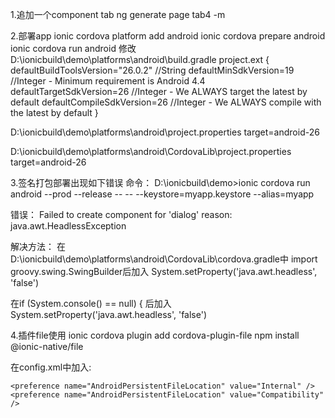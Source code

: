 1.追加一个component tab
ng generate page tab4 -m

2.部署app
ionic cordova platform add android
ionic cordova prepare android
ionic cordova run android
修改
D:\ionicbuild\demo\platforms\android\build.gradle
project.ext {
      defaultBuildToolsVersion="26.0.2" //String
      defaultMinSdkVersion=19 //Integer - Minimum requirement is Android 4.4
      defaultTargetSdkVersion=26 //Integer - We ALWAYS target the latest by default
      defaultCompileSdkVersion=26 //Integer - We ALWAYS compile with the latest by default
    }
    
D:\ionicbuild\demo\platforms\android\project.properties
target=android-26


D:\ionicbuild\demo\platforms\android\CordovaLib\project.properties
target=android-26

3.签名打包部署出现如下错误
命令：
D:\ionicbuild\demo>ionic cordova run android --prod --release -- -- --keystore=myapp.keystore --alias=myapp

错误：
Failed to create component for 'dialog' reason: java.awt.HeadlessException

解决方法：
在D:\ionicbuild\demo\platforms\android\CordovaLib\cordova.gradle中
import groovy.swing.SwingBuilder后加入
System.setProperty('java.awt.headless', 'false')

在if (System.console() == null) { 后加入
System.setProperty('java.awt.headless', 'false')

4.插件file使用
ionic cordova plugin add cordova-plugin-file
npm install @ionic-native/file

在config.xml中加入:

    <preference name="AndroidPersistentFileLocation" value="Internal" />
    <preference name="AndroidPersistentFileLocation" value="Compatibility" />
